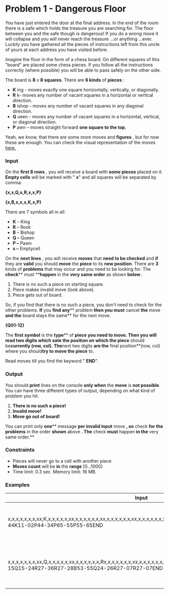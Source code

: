 # Problem 1 - Dangerous Floor

You have just entered the door at the final address. In the end of the room there is a safe which holds the treasure you are searching for. The floor between you and the safe though is dangerous! If you do a wrong move it will collapse and you will never reach the treasure …or anything ...ever. Luckily you have gathered all the pieces of instructions left from this uncle of yours at each address you have visited before.

Imagine the floor in the form of a chess board. On different squares of this &quot;board&quot; are placed some chess pieces. If you follow all the instructions correctly (where possible) you will be able to pass safely on the other side.

The board is **8** x **8 squares**. There are **6 kinds** of **pieces** :

- **K** ing - moves exactly one square horizontally, vertically, or diagonally.
- **R** k- moves any number of vacant squares in a horizontal or vertical direction.
- **B** ishop - moves any number of vacant squares in any diagonal direction.
- **Q** ueen - moves any number of vacant squares in a horizontal, vertical, or diagonal direction.
- **P** awn – moves straight forward **one square to the top.**

Yeah, we know, that there are some more moves and **figures** , but for now these are enough. You can check the visual representation of the moves [here.](https://en.wikipedia.org/wiki/Rules_of_chess#Basic_moves)

### Input

On the **first 8 rows** , you will receive а board with **some pieces** placed on it. **Empty cells** will be marked with &quot; **x**&quot; and all squares will be separated by comma.

**{x,x,Q,x,R,x,x,P}**

**{x,B,x,x,x,K,x,P}**

There are 7 symbols all in all:

- **K** – King
- **R** – Rook
- **B** – Bishop
- **Q –** Queen
- **P –** Pawn
- **x –** Emptycell

On the **next lines** , you will receive **moves** that **need to be checked** and **if** they are **valid** you should **move** the **piece** to its **new position**. There are **3** kinds of **problems** that may occur and you need to be looking for. The **check**** must ****happen** in the **very same order** as shown **below** :

1. There is no such a piece on starting square.
2. Piece makes invalid move (look above).
3. Piece gets out of board.

So, if you find that there is no such a piece, you don&#39;t need to check for the other problems. **If** you **find any**** problem **then you must** cancel **the** move **and the** board stays the same** for the next move.

**{Q01-12}**

The **first symbol** is the **type**** of ****piece** you need to move. Then you will read **two digits** which sate the **position** on which the **piece**** should be**currently (row, col). The**next two digits **are the** final position**(row, col) where you should**try to move **the** piece** to.

Read moves till you find the keyword &quot; **END**&quot;.

### Output

You should **print** lines on the console **only when** the **move** is **not possible**. You can have three different types of output, depending on what kind of problem you hit.

1. **There is no such a piece!**
2. **Invalid move!**
3. **Move go out of board!**

You can print only **one**** message ****per** invalid **input**** move **, so** check **for the problems** in the order **shown** above **. The** check ****must**** happen **in the** very same order.**

### Constraints

- Pieces will never go to a cell with another piece
- **Moves count** will be **in** the **range** [0…1000]
- Time limit: 0.3 sec. Memory limit: 16 MB.

### Examples

| **Input** | **Output** |
| --- | --- |
| x,x,x,x,x,x,x,xx,K,x,x,x,x,x,xx,x,x,x,x,x,x,xx,x,x,x,x,x,x,xx,x,x,x,x,x,x,xx,x,x,x,x,x,x,xx,x,x,x,x,P,x,xx,x,x,x,x,x,x,xK33-44K11-02P44-34P65-55P55-65END | There is no such a piece!There is no such a piece!Invalid move! |
| x,x,x,x,x,x,x,xx,Q,x,x,x,x,x,xx,x,x,x,x,x,x,Rx,x,x,x,x,x,x,xx,x,x,x,x,x,x,xx,x,x,B,x,x,x,xx,x,x,x,x,x,x,xx,x,x,x,x,x,x,xQ11-15Q15-24R27-36R27-28B53-55Q24-26R27-07R27-07END | Invalid move!Move go out of board!Invalid move!There is no such a piece!  |